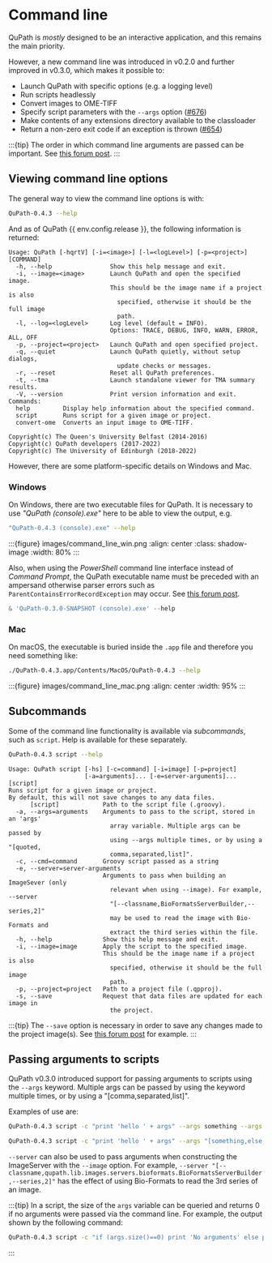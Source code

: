 # Command line

QuPath is *mostly* designed to be an interactive application, and this remains the main priority.

However, a new command line was introduced in v0.2.0 and further improved in v0.3.0, which makes it possible to:

- Launch QuPath with specific options (e.g. a logging level)
- Run scripts headlessly
- Convert images to OME-TIFF
- Specify script parameters with the `--args` option ([#676](https://github.com/qupath/qupath/pull/676))
- Make contents of any extensions directory available to the classloader
- Return a non-zero exit code if an exception is thrown ([#654](https://github.com/qupath/qupath/issues/654))

:::{tip}
The order in which command line arguments are passed can be important.
See [this forum post](https://forum.image.sc/t/unexpected-command-line-usage-in-0-2-0-m10-and-greater/38548/2).
:::

## Viewing command line options

The general way to view the command line options is with:

```bash
QuPath-0.4.3 --help
```

And as of QuPath {{ env.config.release }}, the following information is returned:
```text
Usage: QuPath [-hqrtV] [-i=<image>] [-l=<logLevel>] [-p=<project>] [COMMAND]
  -h, --help                Show this help message and exit.
  -i, --image=<image>       Launch QuPath and open the specified image.
                            This should be the image name if a project is also
                              specified, otherwise it should be the full image
                              path.
  -l, --log=<logLevel>      Log level (default = INFO).
                            Options: TRACE, DEBUG, INFO, WARN, ERROR, ALL, OFF
  -p, --project=<project>   Launch QuPath and open specified project.
  -q, --quiet               Launch QuPath quietly, without setup dialogs,
                              update checks or messages.
  -r, --reset               Reset all QuPath preferences.
  -t, --tma                 Launch standalone viewer for TMA summary results.
  -V, --version             Print version information and exit.
Commands:
  help         Display help information about the specified command.
  script       Runs script for a given image or project.
  convert-ome  Converts an input image to OME-TIFF.

Copyright(c) The Queen's University Belfast (2014-2016)
Copyright(c) QuPath developers (2017-2022)
Copyright(c) The University of Edinburgh (2018-2022)
```


However, there are some platform-specific details on Windows and Mac.

### Windows

On Windows, there are two executable files for QuPath.
It is necessary to use *"QuPath (console).exe"* here to be able to view the output, e.g.

```bash
"QuPath-0.4.3 (console).exe" --help
```

:::{figure} images/command_line_win.png
:align: center
:class: shadow-image
:width: 80%
:::
&NewLine;

Also, when using the *PowerShell* command line interface instead of *Command Prompt*, the QuPath executable name must be preceded with an ampersand otherwise parser errors such as `ParentContainsErrorRecordException` may occur.
See [this forum post](https://forum.image.sc/t/running-qupath-using-command-line-interface/72518/6).

```powershell
& 'QuPath-0.3.0-SNAPSHOT (console).exe' --help
```

### Mac

On macOS, the executable is buried inside the `.app` file and therefore you need something like:

```bash
./QuPath-0.4.3.app/Contents/MacOS/QuPath-0.4.3 --help
```

:::{figure} images/command_line_mac.png
:align: center
:width: 95%
:::

## Subcommands

Some of the command line functionality is available via *subcommands*, such as `script`.
Help is available for these separately.

```bash
QuPath-0.4.3 script --help
```

```text
Usage: QuPath script [-hs] [-c=command] [-i=image] [-p=project]
                     [-a=arguments]... [-e=server-arguments]... [script]
Runs script for a given image or project.
By default, this will not save changes to any data files.
      [script]            Path to the script file (.groovy).
  -a, --args=arguments    Arguments to pass to the script, stored in an 'args'
                            array variable. Multiple args can be passed by
                            using --args multiple times, or by using a "[quoted,
                            comma,separated,list]".
  -c, --cmd=command       Groovy script passed as a string
  -e, --server=server-arguments
                          Arguments to pass when building an ImageSever (only
                            relevant when using --image). For example, --server
                            "[--classname,BioFormatsServerBuilder,--series,2]"
                            may be used to read the image with Bio-Formats and
                            extract the third series within the file.
  -h, --help              Show this help message and exit.
  -i, --image=image       Apply the script to the specified image.
                          This should be the image name if a project is also
                            specified, otherwise it should be the full image
                            path.
  -p, --project=project   Path to a project file (.qpproj).
  -s, --save              Request that data files are updated for each image in
                            the project.
```

:::{tip}
The `--save` option is necessary in order to save any changes made to the project image(s). See [this forum post](https://forum.image.sc/t/creating-project-from-command-line/45608/45) for example.
:::

## Passing arguments to scripts
QuPath v0.3.0 introduced support for passing arguments to scripts using the `--args` keyword. Multiple args can be passed by using the keyword multiple times, or by using a "[comma,separated,list]".

Examples of use are:

```bash
QuPath-0.4.3 script -c "print 'hello ' + args" --args something --args here 
```

```bash
QuPath-0.4.3 script -c "print 'hello ' + args" --args "[something,else,here]" 
```

`--server` can also be used to pass arguments when constructing the ImageServer with the `--image` option.
For example, `--server "[--classname,qupath.lib.images.servers.bioformats.BioFormatsServerBuilder,--series,2]"` has the effect of using Bio-Formats to read the 3rd series of an image.

:::{tip}
In a script, the size of the `args` variable can be queried and returns 0 if no arguments were passed via the command line. For example, the output shown by the following command:

```bash
QuPath-0.4.3 script -c "if (args.size()==0) print 'No arguments' else print 'hello ' + args"
```

:::

